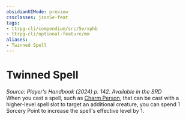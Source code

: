 ```yaml
---
obsidianUIMode: preview
cssclasses: json5e-feat
tags:
- ttrpg-cli/compendium/src/5e/xphb
- ttrpg-cli/optional-feature/mm
aliases:
- Twinned Spell
---
```

# Twinned Spell
*Source: Player's Handbook (2024) p. 142. Available in the <span title='Systems Reference Document (5.2)'>SRD</span>*  
When you cast a spell, such as [Charm Person](Інструменти%20ДМ/CLI/spells/charm-person-xphb.md), that can be cast with a higher-level spell slot to target an additional creature, you can spend 1 Sorcery Point to increase the spell's effective level by 1.